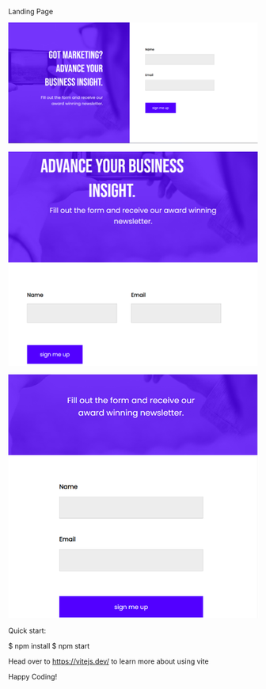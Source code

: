 Landing Page


![Alt text](<Screenshot 2023-12-13 091559.png>)

![Alt text](<Screenshot 2023-12-13 091701.png>)


![Alt text](<Screenshot 2023-12-13 091636.png>)


Quick start:


$ npm install
$ npm start


Head over to https://vitejs.dev/ to learn more about using vite


Happy Coding!
